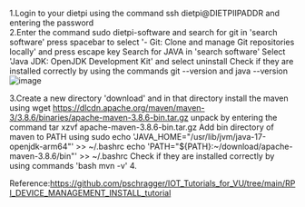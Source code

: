 1.Login to your dietpi using the command ssh dietpi@DIETPIIPADDR and entering the password  
2.Enter the command sudo dietpi-software and search for git in 'search software'
  press spacebar to select '- Git: Clone and manage Git repositories locally' and press escape key
  Search for JAVA in 'search software'
  Select 'Java JDK: OpenJDK Development Kit' and select uninstall
  Check if they are installed correctly by using the commands git --version and java --version
![image](https://user-images.githubusercontent.com/112664141/192079673-6235338a-09b4-4da6-beab-b4919b079e4e.png)
  
3.Create a new directory 'download' and in that directory install the maven using 
  wget https://dlcdn.apache.org/maven/maven-3/3.8.6/binaries/apache-maven-3.8.6-bin.tar.gz
  unpack by entering the command
  tar xzvf apache-maven-3.8.6-bin.tar.gz
  Add bin directory of maven to PATH using
  sudo echo 'JAVA_HOME="/usr/lib/jvm/java-17-openjdk-arm64"' >> ~/.bashrc
  echo 'PATH="${PATH}:~/download/apache-maven-3.8.6/bin"' >>  ~/.bashrc
  Check if they are installed correctly by using commands
  'bash
  mvn -v'
4.
  
  









Reference:https://github.com/pschragger/IOT_Tutorials_for_VU/tree/main/RPI_DEVICE_MANAGEMENT_INSTALL_tutorial
